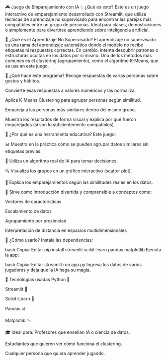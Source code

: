 🎮 Juego de Emparejamiento con IA
💡 ¿Qué es esto?
Este es un juego interactivo de emparejamiento desarrollado con Streamlit, que utiliza técnicas de aprendizaje no supervisado para encontrar las parejas más compatibles entre un grupo de personas. Ideal para clases, demostraciones o simplemente para divertirse aprendiendo sobre inteligencia artificial.

🧠 ¿Qué es el Aprendizaje No Supervisado?
El aprendizaje no supervisado es una rama del aprendizaje automático donde el modelo no recibe etiquetas ni respuestas correctas. En cambio, intenta descubrir patrones o estructuras ocultas en los datos por sí mismo. Uno de los métodos más comunes es el clustering (agrupamiento), como el algoritmo K-Means, que se usa en este juego.

🧪 ¿Qué hace este programa?
Recoge respuestas de varias personas sobre gustos y hábitos.

Convierte esas respuestas a valores numéricos y las normaliza.

Aplica K-Means Clustering para agrupar personas según similitud.

Empareja a las personas más similares dentro del mismo grupo.

Muestra los resultados de forma visual y explica por qué fueron emparejados (si son lo suficientemente compatibles).

🧭 ¿Por qué es una herramienta educativa?
Este juego:

📊 Muestra en la práctica cómo se pueden agrupar datos similares sin etiquetas previas.

🤖 Utiliza un algoritmo real de IA para tomar decisiones.

🔍 Visualiza los grupos en un gráfico interactivo (scatter plot).

💬 Explica los emparejamientos según las similitudes reales en los datos.

🧠 Sirve como introducción divertida y comprensible a conceptos como:

Vectores de características

Escalamiento de datos

Agrupamiento por proximidad

Interpretación de distancia en espacios multidimensionales

🚀 ¿Cómo usarlo?
Instala las dependencias:

bash
Copiar
Editar
pip install streamlit scikit-learn pandas matplotlib
Ejecuta la app:

bash
Copiar
Editar
streamlit run app.py
Ingresa los datos de varios jugadores y deja que la IA haga su magia.

🧩 Tecnologías usadas
Python 🐍

Streamlit 🎈

Scikit-Learn 🤖

Pandas 📊

Matplotlib 📉

🎓 Ideal para:
Profesores que enseñan IA o ciencia de datos.

Estudiantes que quieren ver cómo funciona el clustering.

Cualquier persona que quiera aprender jugando.